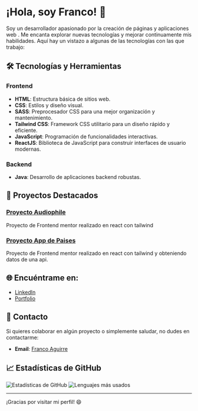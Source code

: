 # ¡Hola, soy Franco! 👋

Soy un desarrollador apasionado por la creación de páginas y  aplicaciones web . Me encanta explorar nuevas tecnologías y mejorar continuamente mis habilidades. Aquí hay un vistazo a algunas de las tecnologías con las que trabajo:

## 🛠️ Tecnologías y Herramientas

### Frontend

- **HTML**: Estructura básica de sitios web.
- **CSS**: Estilos y diseño visual.
- **SASS**: Preprocesador CSS para una mejor organización y mantenimiento.
- **Tailwind CSS**: Framework CSS utilitario para un diseño rápido y eficiente.
- **JavaScript**: Programación de funcionalidades interactivas.
- **ReactJS**: Biblioteca de JavaScript para construir interfaces de usuario modernas.

### Backend

- **Java**: Desarrollo de aplicaciones backend robustas.

## 🌟 Proyectos Destacados

### [Proyecto Audiophile](https://github.com/Fran3103/audiophile-ecommerce)
Proyecto de Frontend mentor realizado en react con tailwind

### [Proyecto App de Paises](https://github.com/Fran3103/CountryApp)
Proyecto de Frontend mentor realizado en react con tailwind y obteniendo datos de una api.





## 🌐 Encuéntrame en:

- [LinkedIn](https://www.linkedin.com/in/franconahuelaguirre)
- [Portfolio](https://francoaguirre.vercel.app/)

## 📧 Contacto

Si quieres colaborar en algún proyecto o simplemente saludar, no dudes en contactarme:

- **Email**: [Franco Aguirre](mailto:fn.aguirre@hotmail.com)

## 📈 Estadísticas de GitHub

![Estadísticas de GitHub](https://github-readme-stats.vercel.app/api?username=Fran3103&show_icons=true&theme=radical)
![Lenguajes más usados](https://github-readme-stats.vercel.app/api/top-langs/?username=Fran3103&layout=compact&theme=radical)

---

¡Gracias por visitar mi perfil! 😄
